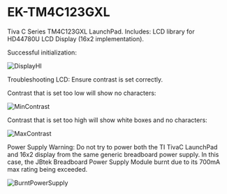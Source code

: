# EK-TM4C123GXL
Tiva C Series TM4C123GXL LaunchPad. Includes: LCD library for HD44780U LCD Display (16x2 implementation).

Successful initialization:

![DisplayHI](https://user-images.githubusercontent.com/112997769/226772129-79a9f26b-f8bc-448c-b1a4-683dd663bb92.jpg)

Troubleshooting LCD: Ensure contrast is set correctly.

Contrast that is set too low will show no characters:

![MinContrast](https://user-images.githubusercontent.com/112997769/226772158-05beb381-325a-400b-8d9a-f5eafc7462d4.jpg)

Contrast that is set too high will show white boxes and no characters:

![MaxContrast](https://user-images.githubusercontent.com/112997769/226772171-5ac3b4c4-4689-44d3-8d84-c61ec75e3225.jpg)


Power Supply Warning: Do not try to power both the TI TivaC LaunchPad and 16x2 display from the same generic breadboard power supply. In this case, the JBtek Breadboard Power Supply Module burnt due to its 700mA max rating being exceeded.

![BurntPowerSupply](https://user-images.githubusercontent.com/112997769/226772191-e8d72b9b-32ef-409f-876e-f422f6d2a056.jpg)
